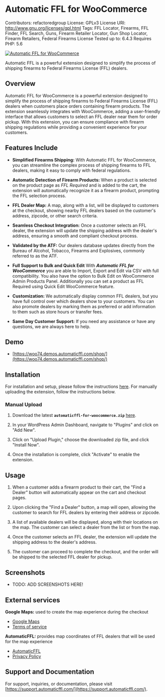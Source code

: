 # Automatic FFL for WooCommerce

Contributors: refactoredgroup
License: GPLv3
License URI: http://www.gnu.org/licenses/gpl.html
Tags: FFL Locator, Firearms, FFL Finder, FFL Search, Guns, Firearm Retailer Locator, Gun Shop Locator, Firearm Retailers, Federal Firearms License
Tested up to: 6.4.3
Requires PHP: 5.6

[![Automatic FFL for WooCommerce](https://www.automaticffl.com/img/logos/logo.png)](https://www.automaticffl.com/)

Automatic FFL is a powerful extension designed to simplify the process of shipping firearms to Federal Firearms License (FFL) dealers.

## Overview

Automatic FFL for WooCommerce is a powerful extension designed to simplify the process of shipping firearms to Federal Firearms License (FFL) dealers when customers place orders containing firearm products. The extension seamlessly integrates with WooCommerce, adding a user-friendly interface that allows customers to select an FFL dealer near them for order pickup. With this extension, you can ensure compliance with firearm shipping regulations while providing a convenient experience for your customers.

## Features Include

- **Simplified Firearms Shipping:** With Automatic FFL for WooCommerce, you can streamline the complex process of shipping firearms to FFL dealers, making it easy to comply with federal regulations.

- **Automatic Detection of Firearm Products:** When a product is selected on the product page as _FFL Required_ and is added to the cart, the extension will automatically recognize it as a firearm product, prompting the FFL selection process.

- **FFL Dealer Map:** A map, along with a list, will be displayed to customers at the checkout, showing nearby FFL dealers based on the customer's address, zipcode, or other search criteria.

- **Seamless Checkout Integration:** Once a customer selects an FFL dealer, the extension will update the shipping address with the dealer's address, ensuring a smooth and compliant checkout process.

- **Validated by the ATF:** Our dealers database updates directly from the Bureau of Alcohol, Tobacco, Firearms and Explosives, commonly referred to as the ATF.

- **Full Support to Bulk and Quick Edit** With ***Automatic FFL for WooCommerce*** you are able to Import, Export and Edit via CSV with full compatibility. You also have the option to Bulk Edit on WooCommerce Admin Products Panel. Additionally you can set a product as FFL Required using Quick Edit WooCommerce feature.

- **Customization:** We automatically display common FFL dealers, but you have full control over which dealers show to your customers. You can also promote dealers by marking them as preferred or add information to them such as store hours or transfer fees.

- **Same Day Customer Support:** If you need any assistance or have any questions, we are always here to help.

## Demo

- [https://woo74.demos.automaticffl.com/shop/](https://woo74.demos.automaticffl.com/shop/)

## Installation

For installation and setup, please follow the instructions [here](https://www.automaticffl.com/installation/woocommerce/). For manually uploading the extension, follow the instructions below.

### Manual Upload

1. Download the latest **`automaticffl-for-woocommerce.zip`** [here](https://github.com/refactored-group/automaticffl-for-woocommerce/releases).

1. In your WordPress Admin Dashboard, navigate to "Plugins" and click on "Add New".

1. Click on "Upload Plugin," choose the downloaded zip file, and click "Install Now".

1. Once the installation is complete, click "Activate" to enable the extension.

## Usage

1. When a customer adds a firearm product to their cart, the "Find a Dealer" button will automatically appear on the cart and checkout pages.

1. Upon clicking the "Find a Dealer" button, a map will open, allowing the customer to search for FFL dealers by entering their address or zipcode.

1. A list of available dealers will be displayed, along with their locations on the map. The customer can select a dealer from the list or from the map.

1. Once the customer selects an FFL dealer, the extension will update the shipping address to the dealer's address.

1. The customer can proceed to complete the checkout, and the order will be shipped to the selected FFL dealer for pickup.

## Screenshots

- TODO: ADD SCREENSHOTS HERE!

## External services

**Google Maps:** used to create the map experience during the checkout

- [Google Maps](https://developers.google.com/maps/)
- [Terms of service](https://cloud.google.com/maps-platform/terms)

**AutomaticFFL:** provides map coordinates of FFL dealers that will be used for the map experience

- [AutomaticFFL](https://www.automaticffl.com/)
- [Privacy Policy](https://www.automaticffl.com/privacy-policy/)


## Support and Documentation

For support, inquiries, or documentation, please visit [https://support.automaticffl.com/](https://support.automaticffl.com/).
